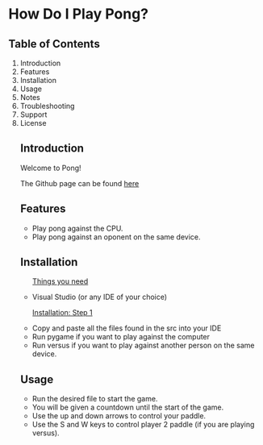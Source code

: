 <!DOCCTYPE html>
<html>
<head>
<title>Pong!</title>
</head>
<body>

<h1>How Do I Play Pong?</h1>
<h2>Table of Contents</h2>
<ol>
    <li> Introduction </li>
    <li> Features </li>
    <li> Installation </li>
    <li> Usage </li>
    <li> Notes </li>
    <li> Troubleshooting </li>
    <li> Support </li>
    <li> License </li>
<h2> Introduction </h2>
    
<p>Welcome to Pong!</p>
<p>The Github page can be found <a href = "https://github.com/connorfewin/Pong">here</a>

<h2> Features </h2>

<ul>
    <li> Play pong against the CPU.</li>
    <li> Play pong against an oponent on the same device. </li>
</ul>

<h2> Installation </h2>

<ul>
    <p><u>Things you need</u></p>
    <li> Visual Studio (or any IDE of your choice) </li>
    
</ul>

<ul>
     <p><u>Installation: Step 1</u></p>
     <li> Copy and paste all the files found in the src into your IDE </li>
     <li> Run pygame if you want to play against the computer  </li>
     <li> Run versus if you want to play against another person on the same device.  </li>
</ul>

<h2> Usage </h2>

<ul>
    <li> Run the desired file to start the game. </li>
    <li> You will be given a countdown until the start of the game. </li>
    <li> Use the up and down arrows to control your paddle. </li>
    <li> Use the S and W keys to control player 2 paddle (if you are playing versus). </li>
</ul>
